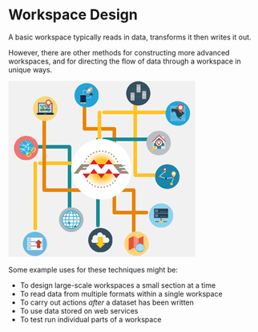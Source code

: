 # Workspace Design #
A basic workspace typically reads in data, transforms it then writes it out.

However, there are other methods for constructing more advanced workspaces, and for directing the flow of data through a workspace in unique ways.

![](./Images/Img3.000.WorkspaceDesign.png)

Some example uses for these techniques might be:

- To design large-scale workspaces a small section at a time
- To read data from multiple formats within a single workspace
- To carry out actions *after* a dataset has been written
- To use data stored on web services
- To test run individual parts of a workspace
